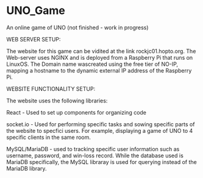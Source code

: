# UNO_Game
An online game of UNO (not finished - work in progress)

WEB SERVER SETUP:

The website for this game can be vidited at the link rockjc01.hopto.org. The Web-server uses NGINX and is deployed from a Raspberry Pi that runs on LinuxOS. The Domain name wascreated using the free tier of NO-IP, mapping a hostname to the dynamic external IP address of the Raspberry Pi. 

WEBSITE FUNCTIONALITY SETUP: 

The website uses the following libraries:

React - Used to set up components for organizing code

socket.io - Used for performing specific tasks and sowing specific parts of the website to specfici users. For example, displaying a game of UNO to 4 specific clients in the same room. 

MySQL/MariaDB - used to tracking specific user information such as username, password, and win-loss record. While the database used is MariaDB specifically, the MySQL libraray is used for querying instead of the MariaDB library.
